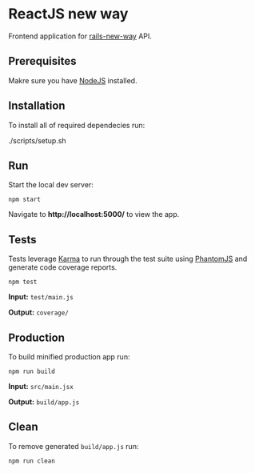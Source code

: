 # ReactJS new way

Frontend application for [rails-new-way]() API.

## Prerequisites

Makre sure you have [NodeJS](https://nodejs.org/download/) installed.

## Installation

To install all of required dependecies run:

   ./scripts/setup.sh

## Run

Start the local dev server:

    npm start

Navigate to **http://localhost:5000/** to view the app.

## Tests

Tests leverage [Karma](http://karma-runner.github.io/0.12/index.html) to run through the test suite using [PhantomJS](http://phantomjs.org/) and generate code coverage reports.

    npm test

**Input:** `test/main.js`

**Output:** `coverage/`

## Production

To build minified production app run:

    npm run build

**Input:** `src/main.jsx`

**Output:** `build/app.js`

## Clean

To remove generated `build/app.js` run:

    npm run clean
